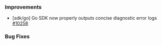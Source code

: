 ### Improvements

- [sdk/go] Go SDK now properly outputs concise diagnostic error logs
  [#10258](https://github.com/pulumi/pulumi/pull/10258)

### Bug Fixes

